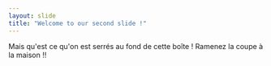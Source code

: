 ```yaml
---
layout: slide
title: "Welcome to our second slide !"
---
```


Mais qu'est ce qu'on est serrés au fond de cette boîte !
Ramenez la coupe à la maison !!
